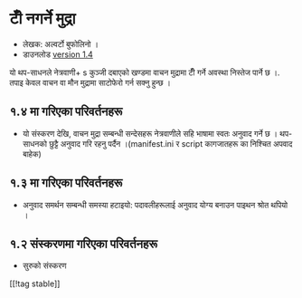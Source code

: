 # टीँ नगर्ने मुद्रा #

*	 लेखक: अल्वर्टो बुफोलिनो ।
*	 डाउनलोड [version 1.4][1]

यो थप-साधनले नेत्रवाणी+ s कुञ्जी दबाएको खण्डमा वाचन मुद्रामा टीँ गर्ने
अवस्था निस्तेज पार्ने छ ।.  तपाइ केवल वाचन वा मौन मुद्रामा साटोफेरो गर्न
सक्नु हुन्छ ।

## १.४ मा गरिएका परिवर्तनहरू ##
*	 यो संस्करण देखि, वाचन मुद्रा सम्बन्धी सन्देसहरू नेत्रवाणीले सहि भाषामा
   स्वतः अनुवाद गर्ने छ । थप-साधनको छुट्टै अनुवाद गरि रहनु पर्दैन
   ।(manifest.ini  र script कागजातहरू का निश्चित अपवाद बाहेक) 

## १.३ मा गरिएका परिवर्तनहरू ##
*	 अनुवाद समर्थन सम्बन्धी समस्या हटाइयो: पदावलीहरूलाई अनुवाद योग्य बनाउन
   पाइथन श्रोत थपियो ।

## १.२ संस्करणमा गरिएका परिवर्तनहरू ##
*	 सुरुको संस्करण

[[!tag stable]]

[1]: http://addons.nvda-project.org/files/get.php?file=nb
